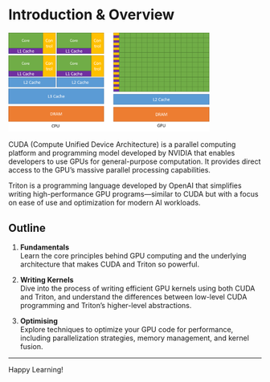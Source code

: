 # Introduction & Overview

<img src="gpu-architecture.png" alt="CUDA Architecture" width="400">

CUDA (Compute Unified Device Architecture) is a parallel computing platform and programming model developed by NVIDIA that enables developers to use GPUs for general-purpose computation. It provides direct access to the GPU’s massive parallel processing capabilities.

Triton is a programming language developed by OpenAI that simplifies writing high-performance GPU programs—similar to CUDA but with a focus on ease of use and optimization for modern AI workloads.

## Outline

1. **Fundamentals**  
   Learn the core principles behind GPU computing and the underlying architecture that makes CUDA and Triton so powerful.

2. **Writing Kernels**  
   Dive into the process of writing efficient GPU kernels using both CUDA and Triton, and understand the differences between low-level CUDA programming and Triton’s higher-level abstractions.

3. **Optimising**  
   Explore techniques to optimize your GPU code for performance, including parallelization strategies, memory management, and kernel fusion.

---

Happy Learning!
